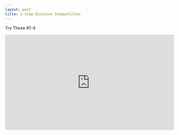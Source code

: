 ```yaml
---
layout: post
title: 1-step Division Inequalities
---
```

Try These #1-4
<iframe width="560" height="315" src="https://www.youtube.com/embed/GEDB9s4MjwM" frameborder="0" allowfullscreen></iframe>
